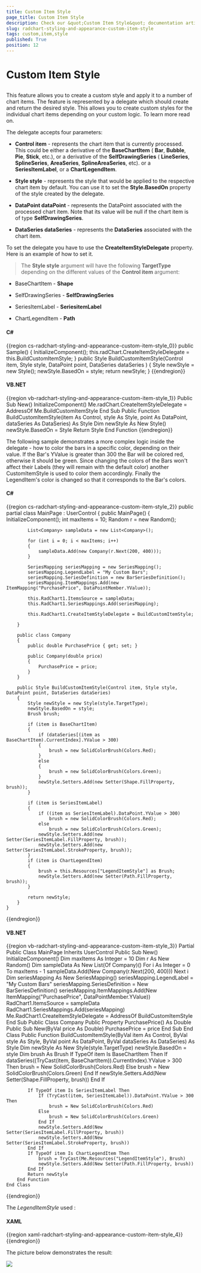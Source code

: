 ```yaml
---
title: Custom Item Style
page_title: Custom Item Style
description: Check our &quot;Custom Item Style&quot; documentation article for the RadChart {{ site.framework_name }} control.
slug: radchart-styling-and-appearance-custom-item-style
tags: custom,item,style
published: True
position: 12
---
```


# Custom Item Style



## 

This feature allows you to create a custom style and apply it to a number of chart items. The feature is represented by a delegate which should create and return the desired style. This allows you to create custom styles for the individual chart items depending on your custom logic. To learn more read on.

The delegate accepts four parameters:

* __Control item__ - represents the chart item that is currently processed. This could be either a derivative of the __BaseChartItem__ ( __Bar__, __Bubble__, __Pie__, __Stick__, etc.), or a derivative of the __SelfDrawingSeries__ ( __LineSeries__, __SplineSeries__, __AreaSeries__, __SplineAreaSeries__, etc). or a __SeriesItemLabel__, or a __ChartLegendItem__.

* __Style style__ - represents the style that would be applied to the respective chart item by default. You can use it to set the __Style.BasedOn__ property of the style created by the delegate.

* __DataPoint dataPoint__ - represents the DataPoint associated with the processed chart item. Note that its value will be null if the chart item is of type __SelfDrawingSeries__.

* __DataSeries dataSeries__ - represents the __DataSeries__ associated with the chart item.

To set the delegate you have to use the __CreateItemStyleDelegate__ property. Here is an example of how to set it.

>The __Style style__ argument will have the following __TargetType__ depending on the different values of the __Control item__ argument:

* BaseChartItem - __Shape__

* SelfDrawingSeries - __SelfDrawingSeries__

* SeriesItemLabel - __SeriesitemLabel__

* ChartLegendItem - __Path__

#### __C#__

{{region cs-radchart-styling-and-appearance-custom-item-style_0}}
	public Sample()
	{
	    InitializeComponent();
	    this.radChart.CreateItemStyleDelegate = this.BuildCustomItemStyle;
	}
	public Style BuildCustomItemStyle(Control item, Style style, DataPoint point, DataSeries dataSeries )
	{
	    Style newStyle = new Style();
	    newStyle.BasedOn = style;
	    return newStyle;
	}
{{endregion}}



#### __VB.NET__

{{region vb-radchart-styling-and-appearance-custom-item-style_1}}
	Public Sub New()
	    InitializeComponent()
	    Me.radChart.CreateItemStyleDelegate = AddressOf Me.BuildCustomItemStyle
	End Sub
	Public Function BuildCustomItemStyle(item As Control, style As Style, point As DataPoint, dataSeries As DataSeries) As Style
	    Dim newStyle As New Style()
	    newStyle.BasedOn = Style
	    Return Style
	End Function
{{endregion}}



The following sample demonstrates a more complex logic inside the delegate - how to color the bars in a specific color, depending on their value. If the Bar's YValue is greater than 300 the Bar will be colored red, otherwise it should be green. Since changing the colors of the Bars won't affect their Labels (they will remain with the default color) another CustomItemStyle is used to color them accordingly. Finally the LegendItem's color is changed so that it corresponds to the Bar's colors.

#### __C#__

{{region cs-radchart-styling-and-appearance-custom-item-style_2}}
	public partial class MainPage : UserControl
	{
	    public MainPage()
	    {
	        InitializeComponent();
	        int maxItems = 10;
	        Random r = new Random();
	
	        List<Company> sampleData = new List<Company>();
	
	        for (int i = 0; i < maxItems; i++)
	        {
	            sampleData.Add(new Company(r.Next(200, 400)));
	        }
	
	        SeriesMapping seriesMapping = new SeriesMapping();
	        seriesMapping.LegendLabel = "My Custom Bars";
	        seriesMapping.SeriesDefinition = new BarSeriesDefinition();
	        seriesMapping.ItemMappings.Add(new ItemMapping("PurchasePrice", DataPointMember.YValue));
	
	        this.RadChart1.ItemsSource = sampleData;
	        this.RadChart1.SeriesMappings.Add(seriesMapping);
	
	        this.RadChart1.CreateItemStyleDelegate = BuildCustomItemStyle;
	
	    }
	
	    public class Company
	    {
	        public double PurchasePrice { get; set; }
	
	        public Company(double price)
	        {
	            PurchasePrice = price;
	        }
	    }
	
	    public Style BuildCustomItemStyle(Control item, Style style, DataPoint point, DataSeries dataSeries)
	    {
	        Style newStyle = new Style(style.TargetType);
	        newStyle.BasedOn = style;
	        Brush brush;
	
	        if (item is BaseChartItem)
	        {
	            if (dataSeries[(item as BaseChartItem).CurrentIndex].YValue > 300)
	            {
	                brush = new SolidColorBrush(Colors.Red);
	            }
	            else
	            {
	                brush = new SolidColorBrush(Colors.Green);
	            }
	            newStyle.Setters.Add(new Setter(Shape.FillProperty, brush));
	        }
	
	        if (item is SeriesItemLabel)
	        {
	            if ((item as SeriesItemLabel).DataPoint.YValue > 300)
	                brush = new SolidColorBrush(Colors.Red);
	            else
	                brush = new SolidColorBrush(Colors.Green);
	            newStyle.Setters.Add(new Setter(SeriesItemLabel.FillProperty, brush));
	            newStyle.Setters.Add(new Setter(SeriesItemLabel.StrokeProperty, brush));
	        }
	        if (item is ChartLegendItem)
	        {
	            brush = this.Resources["LegendItemStyle"] as Brush;
	            newStyle.Setters.Add(new Setter(Path.FillProperty, brush));
	        }
	
	        return newStyle;
	    }
	}
{{endregion}}



#### __VB.NET__

{{region vb-radchart-styling-and-appearance-custom-item-style_3}}
	Partial Public Class MainPage
	    Inherits UserControl
	    Public Sub New()
	        InitializeComponent()
	        Dim maxItems As Integer = 10
	        Dim r As New Random()
	        Dim sampleData As New List(Of Company)()
	        For i As Integer = 0 To maxItems - 1
	            sampleData.Add(New Company(r.Next(200, 400)))
	        Next i
	        Dim seriesMapping As New SeriesMapping()
	        seriesMapping.LegendLabel = "My Custom Bars"
	        seriesMapping.SeriesDefinition = New BarSeriesDefinition()
	        seriesMapping.ItemMappings.Add(New ItemMapping("PurchasePrice", DataPointMember.YValue))
	        RadChart1.ItemsSource = sampleData
	        RadChart1.SeriesMappings.Add(seriesMapping)
	        Me.RadChart1.CreateItemStyleDelegate = AddressOf BuildCustomItemStyle
	    End Sub
	    Public Class Company
	        Public Property PurchasePrice() As Double
	        Public Sub New(ByVal price As Double)
	            PurchasePrice = price
	        End Sub
	    End Class
	    Public Function BuildCustomItemStyle(ByVal item As Control, ByVal style As Style, ByVal point As DataPoint, ByVal dataSeries As DataSeries) As Style
	        Dim newStyle As New Style(style.TargetType)
	        newStyle.BasedOn = style
	        Dim brush As Brush
	        If TypeOf item Is BaseChartItem Then
	            If dataSeries((TryCast(item, BaseChartItem)).CurrentIndex).YValue > 300 Then
	                brush = New SolidColorBrush(Colors.Red)
	            Else
	                brush = New SolidColorBrush(Colors.Green)
	            End If
	            newStyle.Setters.Add(New Setter(Shape.FillProperty, brush))
	        End If
	
	        If TypeOf item Is SeriesItemLabel Then
	            If (TryCast(item, SeriesItemLabel)).DataPoint.YValue > 300 Then
	                brush = New SolidColorBrush(Colors.Red)
	            Else
	                brush = New SolidColorBrush(Colors.Green)
	            End If
	            newStyle.Setters.Add(New Setter(SeriesItemLabel.FillProperty, brush))
	            newStyle.Setters.Add(New Setter(SeriesItemLabel.StrokeProperty, brush))
	        End If
	        If TypeOf item Is ChartLegendItem Then
	            brush = TryCast(Me.Resources("LegendItemStyle"), Brush)
	            newStyle.Setters.Add(New Setter(Path.FillProperty, brush))
	        End If
	        Return newStyle
	    End Function
	End Class
{{endregion}}



The *LegendItemStyle* used :

#### __XAML__

{{region xaml-radchart-styling-and-appearance-custom-item-style_4}}
	<LinearGradientBrush x:Key="LegendItemStyle" EndPoint="1,1" StartPoint="0,0">
	<GradientStop Color="Red" Offset="0"/>
	<GradientStop Color="Red" Offset="0.5"/>
	<GradientStop Color="Green" Offset="0.51"/>
	<GradientStop Color="Green" Offset="1"/>
	</LinearGradientBrush>
{{endregion}}



The picture below demonstrates the result:
 
 ![](images/RadChart_Styling_and_Appearance_Custom_Item_Style_01.png)
